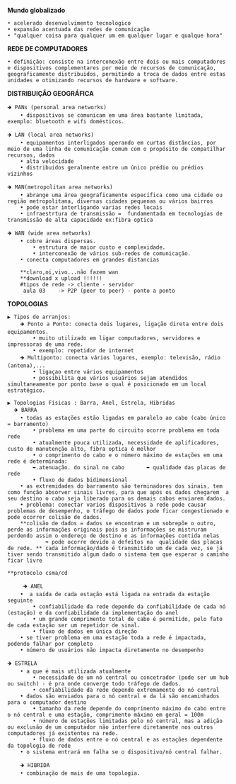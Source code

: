 **Mundo globalizado**

	• acelerado desenvolvimento tecnologico
	• expansão acentuada das redes de comunicação
	• "qualquer coisa para qualquer um em qualquer lugar e qualque hora"

**REDE DE COMPUTADORES**

 	• definição: consiste na interconexão entre dois ou mais computadores e dispositivos complementares por meio de recursos de comunicação, geograficamente distribuidos, permitindo a troca de dados entre estas unidades e otimizando recursos de hardware e software.

**DISTRIBUIÇÃO GEOGRÁFICA**

	🡺 PANs (personal area networks) 
		• dispositivos se comunicam em uma área bastante limitada, exemplo: bluetooth e wifi domésticos.

	🡺 LAN (local area networks) 
		• equipamentos interligados operando em curtas distâncias, por meio de uma linha de comunicação comum com o propósito de compatilhar recursos, dados 
		• alta velocidade
		• distribuidos geralmente entre um único prédio ou prédios vizinhos

	🡺 MAN(metropolitan area networks) 
		• abrange uma área geograficamente específica como uma cidade ou região metropolitana, diversas cidades pequenas ou vários bairros
 		• pode estar interligando varias redes locais 
 		• infraestrtura de transmissão =  fundamentada em tecnologias de transmissão de alta capacidade ex:fibra optica

	🡺 WAN (wide area networks) 
		• cobre áreas dispersas.
       		• estrutura de maior custo e complexidade.   
        	• interconexão de vários sub-redes de comunicação.
		• conecta computadores em grandes distancias 

		**claro,oi,vivo...não fazem wan  
		**download x upload !!!!!!
		#tipos de rede -> cliente - servidor
   		 aula 03    -> P2P (peer to peer) - ponto a ponto 

**TOPOLOGIAS**

    ▶ Tipos de arranjos: 
		🡺 Ponto a Ponto: conecta dois lugares, ligação direta entre dois equipamentos.
			• muito utilizado em ligar computadores, servidores e impressoras de uma rede.
 			• exemplo: repetidor de internet 
 		🡺 Multiponto: conecta vários lugares, exemplo: televisão, rádio (antena),...
 			• ligaçao entre vários equipamentos
			• possibilita que vários usuários sejam atendidos simultaneamente por ponto base o qual é posicionado em um local estratégico. 
 
    ▶ Topologias Físicas : Barra, Anel, Estrela, Hibridas
	  🡺 BARRA
		• todas as estações estão ligadas em paralelo ao cabo (cabo único = barramento)
       		• problema em uma parte do circuito ocorre problema em toda rede
        	• atualmente pouca utilizada, necessidade de aplificadores, custo de manutenção alto, fibra optica é melhor
       		• o comprimento do cabo e o número máximo de estações em uma rede é determinada: 
			➥.atenuação. do sinal no cabo		➥ qualidade das placas de rede
        	• fluxo de dados bidimensional 
	 	• as extremidades do barramento são terminadores dos sinais, tem como função absorver sinais livres, para que após os dados chegarem  a seu destino o cabo seja liberado para os demais cabos enviarem dados.
		• problema: conectar varios dispositivos a rede pode causar problemas de desempenho, o tráfego de dados pode ficar congestionado e pode ocorrer colisão de dados.
		**colisão de dados = dados se encontram e um sobrepõe o outro, perde as informações originais pois as informações se mistruram perdendo assim o endereço de destino e as informações contida nelas 
	     		➥ pode ocorre devido a defeitos na  qualidade das placas de rede. ** cada informação/dado é transmitido um de cada vez, se já tiver sendo transmitido algum dado o sistema tem que esperar o caminho ficar livre

	**protocolo csma/cd

      	 🡺 ANEL 
		•  a saída de cada estação está ligada na entrada da estação seguinte 
        	• confiabilidade da rede depende da confiabilidade de cada nó (estação) e da confiabilidade da implementação do anel
        	• um grande comprimento total de cabo é permitido, pelo fato de cada estação ser um repetidor de sinal.
        	• fluxo de dados em única direção 
		• se tiver problema em uma estação toda a rede é impactada, podendo falhar por completo
		• número de usuários não impacta diretamente no desempenho   

	🡺 ESTRELA
		• a que é mais utilizada atualmente
        	• necessidade de um nó central ou concetrador (pode ser um hub ou switch) - é pra onde converge todo tráfego de dados. 
        	• confiabilidade da rede depende extremamente do nó central
		• dados são enviados para o nó central e da lá são encaminhados para o computador destino
        	• tamanho da rede depende do comprimento máximo do cabo entre o nó central e uma estação, comprimento máximo em geral = 100m
        	• número de estações limitadas pelo nó central, mas a adição ou exclusão de um computador não interfere diretamente nos outros computadores já existentes na rede.
	        • fluxo de dados entre o nó central e as estações dependente da topologia de rede
		• o sistema entrará em falha se o dispositivo/nó central falhar.

    	🡺 HIBRIDA
		• combinação de mais de uma topologia.



















